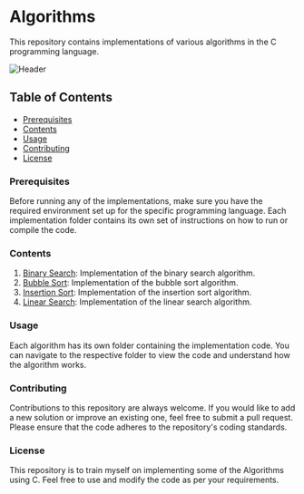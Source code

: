 # Algorithms
This repository contains implementations of various algorithms in the C programming language.

![Header](https://artofcse.com/storage/photos/1/course/code/algorithms.jpg)

## Table of Contents
- [Prerequisites](#Prerequisites)
- [Contents](#Contents)
- [Usage](#Usage)
- [Contributing](#Contributing)
- [License](#License)

### Prerequisites
Before running any of the implementations, make sure you have the required environment set up for the specific programming language. Each implementation folder contains its own set of instructions on how to run or compile the code.

### Contents
1. [Binary Search](https://github.com/MohamedGalal-2/Algorithms/tree/main/Binary_Search): Implementation of the binary search algorithm.
2. [Bubble Sort](https://github.com/MohamedGalal-2/Algorithms/tree/main/Bubble_Sort): Implementation of the bubble sort algorithm.
3. [Insertion Sort](https://github.com/MohamedGalal-2/Algorithms/tree/main/Insertion_Sort): Implementation of the insertion sort algorithm.
4. [Linear Search](https://github.com/MohamedGalal-2/Algorithms/tree/main/Linear_Search): Implementation of the linear search algorithm.
   
### Usage
Each algorithm has its own folder containing the implementation code. You can navigate to the respective folder to view the code and understand how the algorithm works.

### Contributing
Contributions to this repository are always welcome. If you would like to add a new solution or improve an existing one, feel free to submit a pull request. Please ensure that the code adheres to the repository's coding standards.

### License
This repository is to train myself on implementing some of the Algorithms using C. Feel free to use and modify the code as per your requirements.
